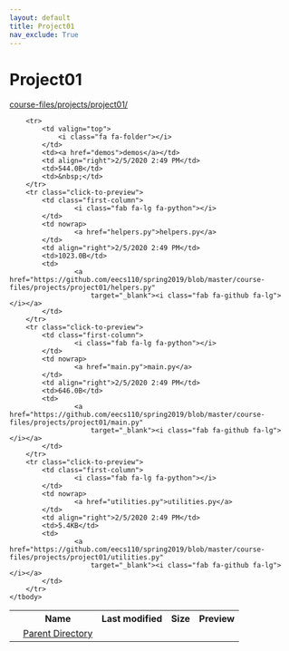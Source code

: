 ```yaml
---
layout: default
title: Project01
nav_exclude: True
---
```


# Project01

[course-files/projects/project01/](.)

<table class="tbl-files">
    <tbody>
        <tr>
            <th valign="top"></th>
            <th>Name</th>
            <th>Last modified</th>
            <th>Size</th>
            <th>Preview</th>
        </tr>
        <tr>
            <td valign="top">
                <i class="fa fa-folder-open"></i>
            </td>
            <td><a href="../">Parent Directory</a></td>
            <td>&nbsp;</td>
            <td>&nbsp;</td>
            <td>&nbsp;</td>
        </tr>

        <tr>
            <td valign="top">
                <i class="fa fa-folder"></i>
            </td>
            <td><a href="demos">demos</a></td>
            <td align="right">2/5/2020 2:49 PM</td>
            <td>544.0B</td>
            <td>&nbsp;</td>
        </tr>
        <tr class="click-to-preview">
            <td class="first-column">
                    <i class="fab fa-lg fa-python"></i>
            </td>
            <td nowrap>
                    <a href="helpers.py">helpers.py</a>
            </td>
            <td align="right">2/5/2020 2:49 PM</td>
            <td>1023.0B</td>
            <td>
                    <a href="https://github.com/eecs110/spring2019/blob/master/course-files/projects/project01/helpers.py"
                        target="_blank"><i class="fab fa-github fa-lg"></i></a>
            </td>
        </tr>
        <tr class="click-to-preview">
            <td class="first-column">
                    <i class="fab fa-lg fa-python"></i>
            </td>
            <td nowrap>
                    <a href="main.py">main.py</a>
            </td>
            <td align="right">2/5/2020 2:49 PM</td>
            <td>646.0B</td>
            <td>
                    <a href="https://github.com/eecs110/spring2019/blob/master/course-files/projects/project01/main.py"
                        target="_blank"><i class="fab fa-github fa-lg"></i></a>
            </td>
        </tr>
        <tr class="click-to-preview">
            <td class="first-column">
                    <i class="fab fa-lg fa-python"></i>
            </td>
            <td nowrap>
                    <a href="utilities.py">utilities.py</a>
            </td>
            <td align="right">2/5/2020 2:49 PM</td>
            <td>5.4KB</td>
            <td>
                    <a href="https://github.com/eecs110/spring2019/blob/master/course-files/projects/project01/utilities.py"
                        target="_blank"><i class="fab fa-github fa-lg"></i></a>
            </td>
        </tr>
    </tbody>
</table>

